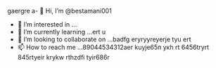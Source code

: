gaergre a- 👋 Hi, I’m @bestamani001
- 👀 I’m interested in ...
- 🌱 I’m currently learning ...ert u
- 💞️ I’m looking to collaborate on ...badfg eryryyreyerje tyu ert
- 📫 How to reach me ...89044534312aer kuyje65п укh rt 6456tryrt
845rtyeir krykw rthzdfi tyir686r 
<!---tdhtrhр укееу
bestamani001/bestamani001 is a ✨ special ✨ repository because its `README.md` (this file) appears on your GitHub profile.
You can click the Preview link to take a look at your changes.
--->
